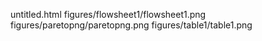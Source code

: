 untitled.html
figures/flowsheet1/flowsheet1.png
figures/paretopng/paretopng.png
figures/table1/table1.png
